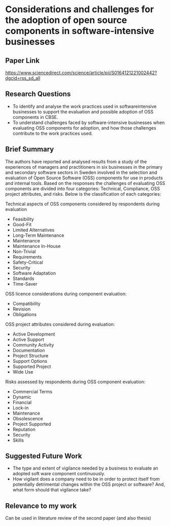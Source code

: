 # Considerations and challenges for the adoption of open source components in software-intensive businesses
## Paper Link

https://www.sciencedirect.com/science/article/pii/S0164121221002442?dgcid=rss_sd_all

## Research Questions

- To identify and analyse the work practices used in softwareintensive businesses to support the evaluation and possible adoption of OSS components in CBSE.
- To understand challenges faced by software-intensive businesses when evaluating OSS components for adoption, and how those challenges contribute to the work practices used.

## Brief Summary

The authors have reported and analysed results from a study of the experiences of managers and practitioners in six businesses in the primary and secondary software sectors in Sweden involved in the selection and evaluation of Open Source Software (OSS) components for use in products and internal tools. Based on the responses the challenges of evaluating OSS components are divided into four categories: Technical, Compliance, OSS project attributes, and risks. Below is the classification of each categories:


Technical aspects of OSS components considered by respondents during evaluation

- Feasibility
- Good-Fit
- Limited Alternatives
- Long-Term Maintenance
- Maintenance
- Maintenance In-House
- Non-Trivial
- Requirements
- Safety-Critical
- Security
- Software Adaptation
- Standards
- Time-Saver

OSS licence considerations during component evaluation:

- Compatibility
- Revision
- Obligations

OSS project attributes considered during evaluation:

- Active Development
- Active Support
- Community Activity
- Documentation
- Project Structure
- Support Options
- Supported Project
- Wide Use

Risks assessed by respondents during OSS component evaluation:

- Commercial Terms
- Dynamic
- Financial
- Lock-in
- Maintenance
- Obsolescence
- Project Supported
- Reputation
- Security
- Skills
  
## Suggested Future Work

- The type and extent of vigilance needed by a business to evaluate an adopted soft ware component continuously.
- How vigilant does a company need to be in order to protect itself from potentially detrimental changes within the OSS project or software? And, what form should that vigilance take?
  
## Relevance to my work

Can be used in literature review of the second paper (and also thesis)

